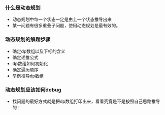 ### 什么是动态规划

* 动态规划中每一个状态一定是由上一个状态推导出来
* 某一问题有很多重叠子问题，使用动态规划是最有效的。
  
### 动态规划的解题步骤

* 确定dp数组以及下标的含义
* 确定递推公式
* dp数组如何初始化
* 确定遍历顺序
* 举例推导dp数组

### 动态规划应该如何debug

* 找问题的最好方式就是把dp数组打印出来，看看究竟是不是按照自己思路推导的！
